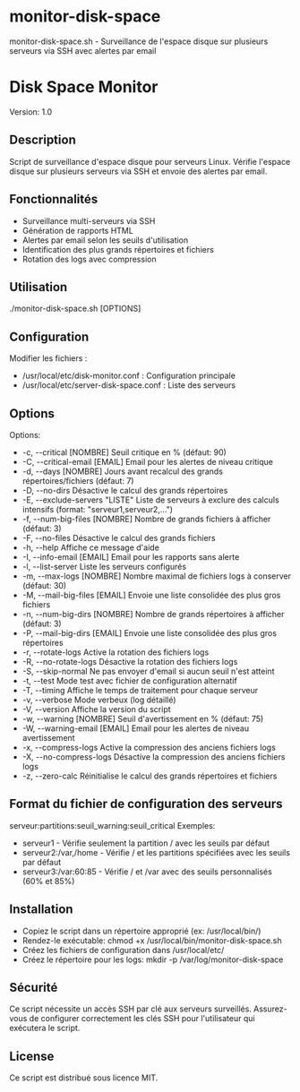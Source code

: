 # monitor-disk-space
monitor-disk-space.sh - Surveillance de l'espace disque sur plusieurs serveurs via SSH avec alertes par email
# Disk Space Monitor

Version: 1.0

## Description
Script de surveillance d'espace disque pour serveurs Linux. Vérifie l'espace disque sur plusieurs serveurs via SSH et envoie des alertes par email.

## Fonctionnalités
- Surveillance multi-serveurs via SSH
- Génération de rapports HTML
- Alertes par email selon les seuils d'utilisation
- Identification des plus grands répertoires et fichiers
- Rotation des logs avec compression

## Utilisation

./monitor-disk-space.sh [OPTIONS]

## Configuration
Modifier les fichiers :

- /usr/local/etc/disk-monitor.conf : Configuration principale
- /usr/local/etc/server-disk-space.conf : Liste des serveurs

## Options
Options:
-  -c, --critical [NOMBRE]       Seuil critique en % (défaut: 90)
-  -C, --critical-email [EMAIL]  Email pour les alertes de niveau critique
-  -d, --days [NOMBRE]           Jours avant recalcul des grands répertoires/fichiers (défaut: 7)
-  -D, --no-dirs                 Désactive le calcul des grands répertoires
-  -E, --exclude-servers "LISTE" Liste de serveurs à exclure des calculs intensifs (format: "serveur1,serveur2,...")
-  -f, --num-big-files [NOMBRE]  Nombre de grands fichiers à afficher (défaut: 3)
-  -F, --no-files                Désactive le calcul des grands fichiers
-  -h, --help                    Affiche ce message d'aide
-  -I, --info-email [EMAIL]      Email pour les rapports sans alerte
-  -l, --list-server             Liste les serveurs configurés
-  -m, --max-logs [NOMBRE]       Nombre maximal de fichiers logs à conserver (défaut: 30)
-  -M, --mail-big-files [EMAIL]  Envoie une liste consolidée des plus gros fichiers
-  -n, --num-big-dirs [NOMBRE]   Nombre de grands répertoires à afficher (défaut: 3)
-  -P, --mail-big-dirs [EMAIL]   Envoie une liste consolidée des plus gros répertoires
-  -r, --rotate-logs             Active la rotation des fichiers logs
-  -R, --no-rotate-logs          Désactive la rotation des fichiers logs
-  -S, --skip-normal             Ne pas envoyer d'email si aucun seuil n'est atteint
-  -t, --test                    Mode test avec fichier de configuration alternatif
-  -T, --timing                  Affiche le temps de traitement pour chaque serveur
-  -v, --verbose                 Mode verbeux (log détaillé)
-  -V, --version                 Affiche la version du script
-  -w, --warning [NOMBRE]        Seuil d'avertissement en % (défaut: 75)
-  -W, --warning-email [EMAIL]   Email pour les alertes de niveau avertissement
-  -x, --compress-logs           Active la compression des anciens fichiers logs
-  -X, --no-compress-logs        Désactive la compression des anciens fichiers logs
-  -z, --zero-calc               Réinitialise le calcul des grands répertoires et fichiers

## Format du fichier de configuration des serveurs
serveur:partitions:seuil_warning:seuil_critical
Exemples:

- serveur1 - Vérifie seulement la partition / avec les seuils par défaut
- serveur2:/var,/home - Vérifie / et les partitions spécifiées avec les seuils par défaut
- serveur3:/var:60:85 - Vérifie / et /var avec des seuils personnalisés (60% et 85%)

## Installation
- Copiez le script dans un répertoire approprié (ex: /usr/local/bin/)
- Rendez-le exécutable: chmod +x /usr/local/bin/monitor-disk-space.sh
- Créez les fichiers de configuration dans /usr/local/etc/
- Créez le répertoire pour les logs: mkdir -p /var/log/monitor-disk-space

## Sécurité
Ce script nécessite un accès SSH par clé aux serveurs surveillés. Assurez-vous de configurer correctement les clés SSH pour l'utilisateur qui exécutera le script.

## License
Ce script est distribué sous licence MIT.
